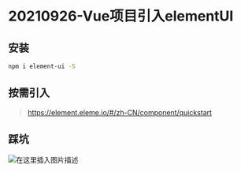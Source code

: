 # 20210926-Vue项目引入elementUI

## 安装

```bash
npm i element-ui -S
```

## 按需引入

> https://element.eleme.io/#/zh-CN/component/quickstart

## 踩坑

![在这里插入图片描述](https://i.loli.net/2021/09/26/qpQOhd12IGwFYeZ.png)

```

```

